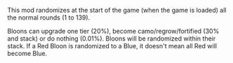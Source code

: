 This mod randomizes at the start of the game (when the game is loaded) all the normal rounds (1 to 139).

Bloons can upgrade one tier (20%), become camo/regrow/fortified (30% and stack) or do nothing (0.01%).
Bloons will be randomized within their stack. If a Red Bloon is randomized to a Blue, it doesn't mean all Red will become Blue.
